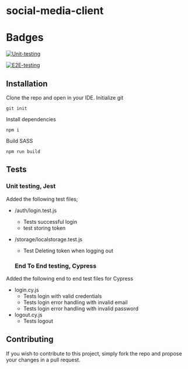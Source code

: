 # social-media-client

# Badges

[![Unit-testing](https://github.com/Miksel90/social-media-client/actions/workflows/gpt.yml/badge.svg)](https://github.com/Miksel90/social-media-client/actions/workflows/gpt.yml)

[![E2E-testing](https://github.com/Miksel90/social-media-client/actions/workflows/gpt.yml/badge.svg)](https://github.com/Miksel90/social-media-client/actions/workflows/gpt.yml)

## Installation

Clone the repo and open in your IDE.
Initialize git

```
git init
```

Install dependencies

```
npm i
```

Build SASS

```
npm run build
```

## Tests

### Unit testing, Jest

Added the following test files;

- /auth/login.test.js
  - Tests successful login
  - test storing token
- /storage/localstorage.test.js

  - Test Deleting token when logging out

  ### End To End testing, Cypress

Added the following end to end test files for Cypress

- login.cy.js
  - Tests login with valid credentials
  - Tests login error handling with invalid email
  - Tests login error handling with invalid password
- logout.cy.js
  - Tests logout

## Contributing

If you wish to contribute to this project, simply fork the repo and propose your changes in a pull request.
